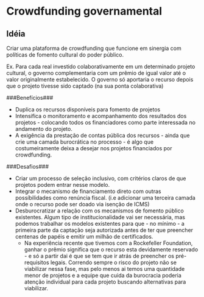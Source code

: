 # Crowdfunding governamental

## Idéia
Criar uma plataforma de crowdfunding que funcione em sinergia com políticas de fomento cultural do poder público.

Ex.
Para cada real investido colaborativamente em um determinado projeto cultural, o governo complementaria com um prêmio de igual valor até o valor originalmente estabelecido.
O governo só aportaria o recurso depois que o projeto tivesse sido captado (na sua ponta colaborativa)

###Benefícios###
* Duplica os recursos disponíveis para fomento de projetos
* Intensifica o monitoramento e acompanhamento dos resultados dos projetos - colocando todos os financiadores como parte interessada no andamento do projeto.
* A exigência da prestação de contas pública dos recursos - ainda que crie uma camada burocrática no processo - é algo que costumeiramente deixa a desejar nos projetos financiados por crowdfunding.

###Desafios###
* Criar um processo de seleção inclusivo, com critérios claros de que projetos podem entrar nesse modelo.
* Integrar o mecanismo de financiamento direto com outras possíbilidades como renúncia fiscal. (i.e adicionar uma terceira camada onde o recurso pode ser doado via isenção de ICMS)
* Desburocratizar a relação com os mecanismos de fomento público existentes. Algum tipo de institucionalidade vai ser necessária, mas podemos trabalhar os modelos existentes para que - no mínimo - a primeira parte da captação seja autorizada antes de ter que preencher centenas de papéis e emitir um milhão de certificados.
	* Na experiência recente que tivemos com a Rockefeller Foundation, ganhar o prêmio significa que o recurso esta devidamente reservado - e só a partir dai é que se tem que ir atrás de preencher os pré-requisitos legais. Correndo sempre o risco do projeto não se viabilizar nessa fase, mas pelo menos ai temos uma quantidade menor de projetos e a equipe que cuida da burocracia poderia atenção individual para cada projeto buscando alternativas para viabilizar.
